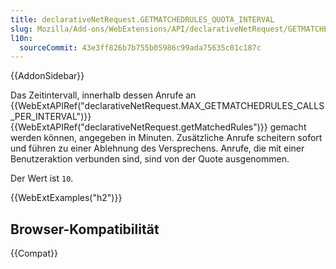 ```yaml
---
title: declarativeNetRequest.GETMATCHEDRULES_QUOTA_INTERVAL
slug: Mozilla/Add-ons/WebExtensions/API/declarativeNetRequest/GETMATCHEDRULES_QUOTA_INTERVAL
l10n:
  sourceCommit: 43e3ff826b7b755b05986c99ada75635c01c187c
---
```


{{AddonSidebar}}

Das Zeitintervall, innerhalb dessen Anrufe an {{WebExtAPIRef("declarativeNetRequest.MAX_GETMATCHEDRULES_CALLS_PER_INTERVAL")}} {{WebExtAPIRef("declarativeNetRequest.getMatchedRules")}} gemacht werden können, angegeben in Minuten. Zusätzliche Anrufe scheitern sofort und führen zu einer Ablehnung des Versprechens. Anrufe, die mit einer Benutzeraktion verbunden sind, sind von der Quote ausgenommen.

Der Wert ist `10`.

{{WebExtExamples("h2")}}

## Browser-Kompatibilität

{{Compat}}
